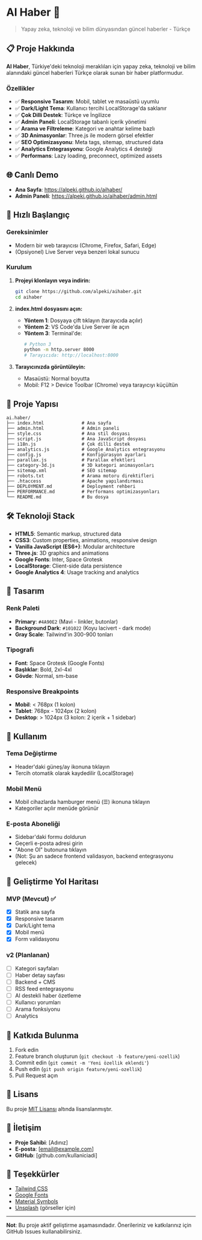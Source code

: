 # AI Haber 🤖

> Yapay zeka, teknoloji ve bilim dünyasından güncel haberler - Türkçe

## 📋 Proje Hakkında

**AI Haber**, Türkiye'deki teknoloji meraklıları için yapay zeka, teknoloji ve bilim alanındaki güncel haberleri Türkçe olarak sunan bir haber platformudur.

### Özellikler

- ✅ **Responsive Tasarım**: Mobil, tablet ve masaüstü uyumlu
- ✅ **Dark/Light Tema**: Kullanıcı tercihi LocalStorage'da saklanır
- ✅ **Çok Dilli Destek**: Türkçe ve İngilizce
- ✅ **Admin Paneli**: LocalStorage tabanlı içerik yönetimi
- ✅ **Arama ve Filtreleme**: Kategori ve anahtar kelime bazlı
- ✅ **3D Animasyonlar**: Three.js ile modern görsel efektler
- ✅ **SEO Optimizasyonu**: Meta tags, sitemap, structured data
- ✅ **Analytics Entegrasyonu**: Google Analytics 4 desteği
- ✅ **Performans**: Lazy loading, preconnect, optimized assets

## 🌐 Canlı Demo

- **Ana Sayfa**: https://alpeki.github.io/aihaber/
- **Admin Paneli**: https://alpeki.github.io/aihaber/admin.html

## 🚀 Hızlı Başlangıç

### Gereksinimler

- Modern bir web tarayıcısı (Chrome, Firefox, Safari, Edge)
- (Opsiyonel) Live Server veya benzeri lokal sunucu

### Kurulum

1. **Projeyi klonlayın veya indirin:**
   ```bash
   git clone https://github.com/alpeki/aihaber.git
   cd aihaber
   ```

2. **index.html dosyasını açın:**
   - **Yöntem 1**: Dosyaya çift tıklayın (tarayıcıda açılır)
   - **Yöntem 2**: VS Code'da Live Server ile açın
   - **Yöntem 3**: Terminal'de:
     ```bash
     # Python 3
     python -m http.server 8000
     # Tarayıcıda: http://localhost:8000
     ```

3. **Tarayıcınızda görüntüleyin:**
   - Masaüstü: Normal boyutta
   - Mobil: F12 > Device Toolbar (Chrome) veya tarayıcıyı küçültün

## 📁 Proje Yapısı

```
ai.haber/
├── index.html              # Ana sayfa
├── admin.html              # Admin paneli
├── style.css               # Ana stil dosyası
├── script.js               # Ana JavaScript dosyası
├── i18n.js                 # Çok dilli destek
├── analytics.js            # Google Analytics entegrasyonu
├── config.js               # Konfigürasyon ayarları
├── parallax.js             # Parallax efektleri
├── category-3d.js          # 3D kategori animasyonları
├── sitemap.xml             # SEO sitemap
├── robots.txt              # Arama motoru direktifleri
├── .htaccess               # Apache yapılandırması
├── DEPLOYMENT.md           # Deployment rehberi
├── PERFORMANCE.md          # Performans optimizasyonları
└── README.md               # Bu dosya
```

## 🛠️ Teknoloji Stack

- **HTML5**: Semantic markup, structured data
- **CSS3**: Custom properties, animations, responsive design
- **Vanilla JavaScript (ES6+)**: Modular architecture
- **Three.js**: 3D graphics and animations
- **Google Fonts**: Inter, Space Grotesk
- **LocalStorage**: Client-side data persistence
- **Google Analytics 4**: Usage tracking and analytics

## 🎨 Tasarım

### Renk Paleti

- **Primary**: `#4A90E2` (Mavi - linkler, butonlar)
- **Background Dark**: `#101022` (Koyu lacivert - dark mode)
- **Gray Scale**: Tailwind'in 300-900 tonları

### Tipografi

- **Font**: Space Grotesk (Google Fonts)
- **Başlıklar**: Bold, 2xl-4xl
- **Gövde**: Normal, sm-base

### Responsive Breakpoints

- **Mobil**: < 768px (1 kolon)
- **Tablet**: 768px - 1024px (2 kolon)
- **Desktop**: > 1024px (3 kolon: 2 içerik + 1 sidebar)

## 📝 Kullanım

### Tema Değiştirme

- Header'daki güneş/ay ikonuna tıklayın
- Tercih otomatik olarak kaydedilir (LocalStorage)

### Mobil Menü

- Mobil cihazlarda hamburger menü (☰) ikonuna tıklayın
- Kategoriler açılır menüde görünür

### E-posta Aboneliği

- Sidebar'daki formu doldurun
- Geçerli e-posta adresi girin
- "Abone Ol" butonuna tıklayın
- (Not: Şu an sadece frontend validasyon, backend entegrasyonu gelecek)

## 🚧 Geliştirme Yol Haritası

### MVP (Mevcut) ✅
- [x] Statik ana sayfa
- [x] Responsive tasarım
- [x] Dark/Light tema
- [x] Mobil menü
- [x] Form validasyonu

### v2 (Planlanan)
- [ ] Kategori sayfaları
- [ ] Haber detay sayfası
- [ ] Backend + CMS
- [ ] RSS feed entegrasyonu
- [ ] AI destekli haber özetleme
- [ ] Kullanıcı yorumları
- [ ] Arama fonksiyonu
- [ ] Analytics

## 🤝 Katkıda Bulunma

1. Fork edin
2. Feature branch oluşturun (`git checkout -b feature/yeni-ozellik`)
3. Commit edin (`git commit -m 'Yeni özellik eklendi'`)
4. Push edin (`git push origin feature/yeni-ozellik`)
5. Pull Request açın

## 📄 Lisans

Bu proje [MIT Lisansı](LICENSE) altında lisanslanmıştır.

## 📧 İletişim

- **Proje Sahibi**: [Adınız]
- **E-posta**: [email@example.com]
- **GitHub**: [github.com/kullaniciadi]

## 🙏 Teşekkürler

- [Tailwind CSS](https://tailwindcss.com/)
- [Google Fonts](https://fonts.google.com/)
- [Material Symbols](https://fonts.google.com/icons)
- [Unsplash](https://unsplash.com/) (görseller için)

---

**Not**: Bu proje aktif geliştirme aşamasındadır. Önerileriniz ve katkılarınız için GitHub Issues kullanabilirsiniz.
